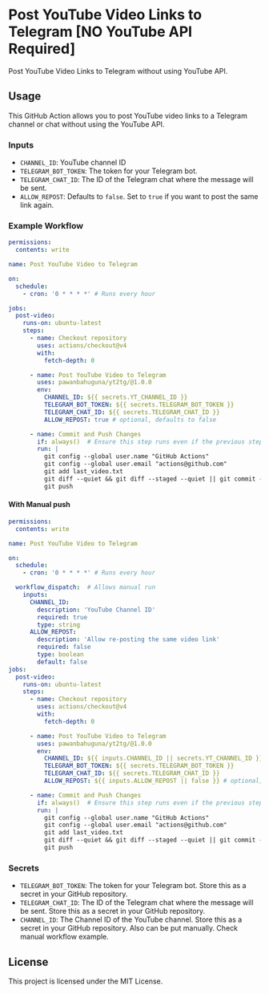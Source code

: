 # Post YouTube Video Links to Telegram [NO YouTube API Required]

Post YouTube Video Links to Telegram without using YouTube API.

## Usage

This GitHub Action allows you to post YouTube video links to a Telegram channel or chat without using the YouTube API. 

### Inputs

- `CHANNEL_ID`: YouTube channel ID
- `TELEGRAM_BOT_TOKEN`: The token for your Telegram bot.
- `TELEGRAM_CHAT_ID`: The ID of the Telegram chat where the message will be sent.
- `ALLOW_REPOST`: Defaults to `false`. Set to `true` if you want to post the same link again.


### Example Workflow

```yaml
permissions:
  contents: write

name: Post YouTube Video to Telegram

on:
  schedule:
    - cron: '0 * * * *' # Runs every hour

jobs:
  post-video:
    runs-on: ubuntu-latest
    steps:
      - name: Checkout repository
        uses: actions/checkout@v4
        with:
          fetch-depth: 0 

      - name: Post YouTube Video to Telegram
        uses: pawanbahuguna/yt2tg/@1.0.0
        env:
          CHANNEL_ID: ${{ secrets.YT_CHANNEL_ID }}
          TELEGRAM_BOT_TOKEN: ${{ secrets.TELEGRAM_BOT_TOKEN }}
          TELEGRAM_CHAT_ID: ${{ secrets.TELEGRAM_CHAT_ID }}
          ALLOW_REPOST: true # optional, defaults to false

      - name: Commit and Push Changes
        if: always()  # Ensure this step runs even if the previous step fails
        run: |
          git config --global user.name "GitHub Actions"
          git config --global user.email "actions@github.com"
          git add last_video.txt
          git diff --quiet && git diff --staged --quiet || git commit -m "Update last_video.txt with latest video ID"
          git push
```

#### With Manual push

```yaml
permissions:
  contents: write

name: Post YouTube Video to Telegram

on:
  schedule:
    - cron: '0 * * * *' # Runs every hour

  workflow_dispatch:  # Allows manual run
    inputs: 
      CHANNEL_ID:
        description: 'YouTube Channel ID'
        required: true
        type: string
      ALLOW_REPOST:
        description: 'Allow re-posting the same video link'
        required: false
        type: boolean
        default: false
jobs:
  post-video:
    runs-on: ubuntu-latest
    steps:
      - name: Checkout repository
        uses: actions/checkout@v4
        with:
          fetch-depth: 0 

      - name: Post YouTube Video to Telegram
        uses: pawanbahuguna/yt2tg/@1.0.0
        env:
          CHANNEL_ID: ${{ inputs.CHANNEL_ID || secrets.YT_CHANNEL_ID }}
          TELEGRAM_BOT_TOKEN: ${{ secrets.TELEGRAM_BOT_TOKEN }}
          TELEGRAM_CHAT_ID: ${{ secrets.TELEGRAM_CHAT_ID }}
          ALLOW_REPOST: ${{ inputs.ALLOW_REPOST || false }} # optional, defaults to false

      - name: Commit and Push Changes
        if: always()  # Ensure this step runs even if the previous step fails
        run: |
          git config --global user.name "GitHub Actions"
          git config --global user.email "actions@github.com"
          git add last_video.txt
          git diff --quiet && git diff --staged --quiet || git commit -m "Update last_video.txt with latest video ID"
          git push
```

### Secrets

- `TELEGRAM_BOT_TOKEN`: The token for your Telegram bot. Store this as a secret in your GitHub repository.
- `TELEGRAM_CHAT_ID`: The ID of the Telegram chat where the message will be sent. Store this as a secret in your GitHub repository.
- `CHANNEL_ID`: The Channel ID of the YouTube channel. Store this as a secret in your GitHub repository. Also can be put manually. Check manual workflow example.


## License

This project is licensed under the MIT License.